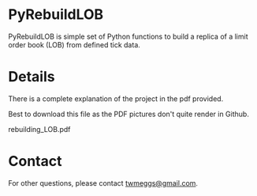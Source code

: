 PyRebuildLOB
=======

PyRebuildLOB is simple set of Python functions to build a replica of a limit
order book (LOB) from defined tick data.


Details
==========

There is a complete explanation of the project in the pdf provided.

Best to download this file as the PDF pictures don't quite render in Github.

rebuilding_LOB.pdf

Contact
=======

For other questions, please contact <twmeggs@gmail.com>.
